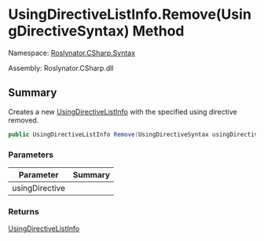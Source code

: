 # UsingDirectiveListInfo\.Remove\(UsingDirectiveSyntax\) Method

Namespace: [Roslynator.CSharp.Syntax](../../README.md)

Assembly: Roslynator\.CSharp\.dll

## Summary

Creates a new [UsingDirectiveListInfo](../README.md) with the specified using directive removed\.

```csharp
public UsingDirectiveListInfo Remove(UsingDirectiveSyntax usingDirective)
```

### Parameters

| Parameter | Summary |
| --------- | ------- |
| usingDirective | |

### Returns

[UsingDirectiveListInfo](../README.md)


